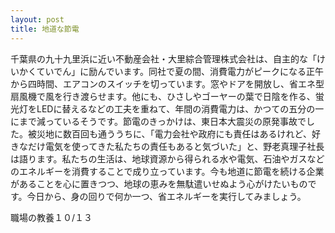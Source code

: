 ```yaml
---
layout: post
title: 地道な節電
---
```


千葉県の九十九里浜に近い不動産会社・大里綜合管理株式会社は、自主的な「けいかくていでん」に励んでいます。同社で夏の間、消費電力がピークになる正午から四時間、エアコンのスイッチを切っています。窓やドアを開放し、省エネ型扇風機で風を行き渡らせます。他にも、ひさしやゴーヤーの葉で日陰を作る、蛍光灯をLEDに替えるなどの工夫を重ねて、年間の消費電力は、かつての五分の一にまで減っているそうです。節電のきっかけは、東日本大震災の原発事故でした。被災地に数百回も通ううちに、「電力会社や政府にも責任はあるけれど、好きなだけ電気を使ってきた私たちの責任もあると気づいた」と、野老真理子社長は語ります。私たちの生活は、地球資源から得られる水や電気、石油やガスなどのエネルギーを消費することで成り立っています。今も地道に節電を続ける企業があることを心に置きつつ、地球の恵みを無駄遣いせぬよう心がけたいものです。今日から、身の回りで何か一つ、省エネルギーを実行してみましょう。

職場の教養１０/１３
